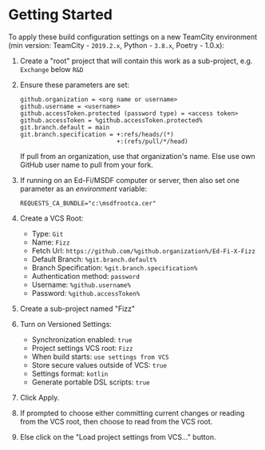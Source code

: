 # Getting Started

To apply these build configuration settings on a new TeamCity environment (min
version: TeamCity - `2019.2.x`, Python - `3.8.x`, Poetry - 1.0.x):

1. Create a "root" project that will contain this work as a sub-project, e.g.
   `Exchange` below `R&D`
1. Ensure these parameters are set:

    ```none
    github.organization = <org name or username>
    github.username = <username>
    github.accessToken.protected (password type) = <access token>
    github.accessToken = %github.accessToken.protected%
    git.branch.default = main
    git.branch.specification = +:refs/heads/(*)
                               +:(refs/pull/*/head)
    ```

    If pull from an organization, use that organization's name. Else use own
    GitHub user name to pull from your fork.

1. If running on an Ed-Fi/MSDF computer or server, then also set one parameter
   as an *environment* variable:

    ```none
    REQUESTS_CA_BUNDLE="c:\msdfrootca.cer"
    ```

1. Create a VCS Root:
    * Type: `Git`
    * Name: `Fizz`
    * Fetch Url: `https://github.com/%github.organization%/Ed-Fi-X-Fizz`
    * Default Branch: `%git.branch.default%`
    * Branch Specification: `%git.branch.specification%`
    * Authentication method: `password`
    * Username: `%github.username%`
    * Password: `%github.accessToken%`
1. Create a sub-project named "Fizz"
1. Turn on Versioned Settings:
    * Synchronization enabled: `true`
    * Project settings VCS root: `Fizz`
    * When build starts: `use settings from VCS`
    * Store secure values outside of VCS: `true`
    * Settings format: `kotlin`
    * Generate portable DSL scripts: `true`
1. Click Apply.
1. If prompted to choose either committing current changes or reading from the
   VCS root, then choose to read from the VCS root.
1. Else click on the "Load project settings from VCS..." button.
